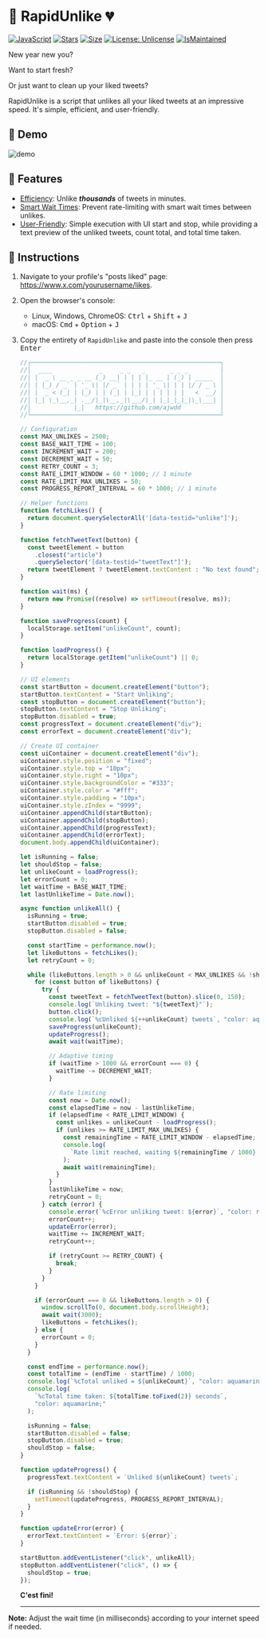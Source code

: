 # 🚀 RapidUnlike 💔

[![JavaScript](https://img.shields.io/badge/JavaScript-323330?style=flat&logo=javascript)](https://en.wikipedia.org/wiki/Brendan_Eich) [![Stars](https://img.shields.io/github/stars/ajwdd/RapidUnlike.svg?style=flat)](https://github.com/ajwdd/RapidUnlike/stargazers) [![Size](https://img.shields.io/github/repo-size/ajwdd/RapidUnlike)](https://github.com/ajwdd/RapidUnlike) [![License: Unlicense](https://img.shields.io/badge/license-Unlicense-blue.svg)](https://unlicense.org) [![IsMaintained](https://img.shields.io/badge/Maintained%3F-yes-blue.svg)](https://github.com/ajwdd/RapidUnlike/activity)

New year new you? 

Want to start fresh? 

Or just want to clean up your liked tweets? 

RapidUnlike is a script that unlikes all your liked tweets at an impressive speed. It's simple, efficient, and user-friendly.

##  🎥 Demo

![demo](https://gist.github.com/assets/4010514/bb253a4a-2182-4d02-bb25-02aeb4d26bbe)

## 🔧 Features

- <u>Efficiency</u>: Unlike ***thousands*** of tweets in minutes.
- <u>Smart Wait Times</u>: Prevent rate-limiting with smart wait times between unlikes.
- <u>User-Friendly</u>: Simple execution with UI start and stop, while providing a text preview of the unliked tweets, count total, and total time taken.

## 📜 Instructions

1. Navigate to your profile's "posts liked" page: https://www.x.com/yourusername/likes.

2. Open the browser's console:

   - Linux, Windows, ChromeOS: <kbd>Ctrl</kbd> + <kbd>Shift</kbd> + <kbd>J</kbd>
   - macOS: <kbd>Cmd</kbd> + <kbd>Option</kbd> + <kbd>J</kbd>

3. Copy the entirety of `RapidUnlike` and paste into the console then press <kbd>Enter</kbd>

   ```js
   //┌─────────────────────────────────────────────────────┐
   //│  ____             _     _ _   _       _ _ _         │
   //│ |  _ \ __ _ _ __ (_) __| | | | |_ __ | (_) | _____  │
   //│ | |_) / _` | '_ \| |/ _` | | | | '_ \| | | |/ / _ \ │
   //│ |  _ < (_| | |_) | | (_| | |_| | | | | | |   <  __/ │
   //│ |_| \_\__,_| .__/|_|\__,_|\___/|_| |_|_|_|_|\_\___| │
   //│            |_|   https://github.com/ajwdd           │
   //└─────────────────────────────────────────────────────┘
   
   // Configuration
   const MAX_UNLIKES = 2500;
   const BASE_WAIT_TIME = 100;
   const INCREMENT_WAIT = 200;
   const DECREMENT_WAIT = 50;
   const RETRY_COUNT = 3;
   const RATE_LIMIT_WINDOW = 60 * 1000; // 1 minute
   const RATE_LIMIT_MAX_UNLIKES = 50;
   const PROGRESS_REPORT_INTERVAL = 60 * 1000; // 1 minute
   
   // Helper functions
   function fetchLikes() {
     return document.querySelectorAll('[data-testid="unlike"]');
   }
   
   function fetchTweetText(button) {
     const tweetElement = button
       .closest("article")
       .querySelector('[data-testid="tweetText"]');
     return tweetElement ? tweetElement.textContent : "No text found";
   }
   
   function wait(ms) {
     return new Promise((resolve) => setTimeout(resolve, ms));
   }
   
   function saveProgress(count) {
     localStorage.setItem("unlikeCount", count);
   }
   
   function loadProgress() {
     return localStorage.getItem("unlikeCount") || 0;
   }
   
   // UI elements
   const startButton = document.createElement("button");
   startButton.textContent = "Start Unliking";
   const stopButton = document.createElement("button");
   stopButton.textContent = "Stop Unliking";
   stopButton.disabled = true;
   const progressText = document.createElement("div");
   const errorText = document.createElement("div");
   
   // Create UI container
   const uiContainer = document.createElement("div");
   uiContainer.style.position = "fixed";
   uiContainer.style.top = "10px";
   uiContainer.style.right = "10px";
   uiContainer.style.backgroundColor = "#333";
   uiContainer.style.color = "#fff";
   uiContainer.style.padding = "10px";
   uiContainer.style.zIndex = "9999";
   uiContainer.appendChild(startButton);
   uiContainer.appendChild(stopButton);
   uiContainer.appendChild(progressText);
   uiContainer.appendChild(errorText);
   document.body.appendChild(uiContainer);
   
   let isRunning = false;
   let shouldStop = false;
   let unlikeCount = loadProgress();
   let errorCount = 0;
   let waitTime = BASE_WAIT_TIME;
   let lastUnlikeTime = Date.now();
   
   async function unlikeAll() {
     isRunning = true;
     startButton.disabled = true;
     stopButton.disabled = false;
   
     const startTime = performance.now();
     let likeButtons = fetchLikes();
     let retryCount = 0;
   
     while (likeButtons.length > 0 && unlikeCount < MAX_UNLIKES && !shouldStop) {
       for (const button of likeButtons) {
         try {
           const tweetText = fetchTweetText(button).slice(0, 150);
           console.log(`Unliking tweet: "${tweetText}"`);
           button.click();
           console.log(`%cUnliked ${++unlikeCount} tweets`, "color: aqua;");
           saveProgress(unlikeCount);
           updateProgress();
           await wait(waitTime);
   
           // Adaptive timing
           if (waitTime > 1000 && errorCount === 0) {
             waitTime -= DECREMENT_WAIT;
           }
   
           // Rate limiting
           const now = Date.now();
           const elapsedTime = now - lastUnlikeTime;
           if (elapsedTime < RATE_LIMIT_WINDOW) {
             const unlikes = unlikeCount - loadProgress();
             if (unlikes >= RATE_LIMIT_MAX_UNLIKES) {
               const remainingTime = RATE_LIMIT_WINDOW - elapsedTime;
               console.log(
                 `Rate limit reached, waiting ${remainingTime / 1000} seconds`
               );
               await wait(remainingTime);
             }
           }
           lastUnlikeTime = now;
           retryCount = 0;
         } catch (error) {
           console.error(`%cError unliking tweet: ${error}`, "color: red;");
           errorCount++;
           updateError(error);
           waitTime += INCREMENT_WAIT;
           retryCount++;
   
           if (retryCount >= RETRY_COUNT) {
             break;
           }
         }
       }
   
       if (errorCount === 0 && likeButtons.length > 0) {
         window.scrollTo(0, document.body.scrollHeight);
         await wait(3000);
         likeButtons = fetchLikes();
       } else {
         errorCount = 0;
       }
     }
   
     const endTime = performance.now();
     const totalTime = (endTime - startTime) / 1000;
     console.log(`%cTotal unliked = ${unlikeCount}`, "color: aquamarine;");
     console.log(
       `%cTotal time taken: ${totalTime.toFixed(2)} seconds`,
       "color: aquamarine;"
     );
   
     isRunning = false;
     startButton.disabled = false;
     stopButton.disabled = true;
     shouldStop = false;
   }
   
   function updateProgress() {
     progressText.textContent = `Unliked ${unlikeCount} tweets`;
   
     if (isRunning && !shouldStop) {
       setTimeout(updateProgress, PROGRESS_REPORT_INTERVAL);
     }
   }
   
   function updateError(error) {
     errorText.textContent = `Error: ${error}`;
   }
   
   startButton.addEventListener("click", unlikeAll);
   stopButton.addEventListener("click", () => {
     shouldStop = true;
   });
   ```
   
   **C'est fini!**
   
   ---

**Note:** Adjust the wait time (in milliseconds) according to your internet speed if needed.
